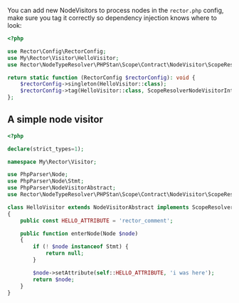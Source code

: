 You can add new NodeVisitors to process nodes in the `rector.php` config, make sure you tag it correctly so dependency injection knows where to look:

```php
<?php

use Rector\Config\RectorConfig;
use My\Rector\Visitor\HelloVisitor;
use Rector\NodeTypeResolver\PHPStan\Scope\Contract\NodeVisitor\ScopeResolverNodeVisitorInterface;

return static function (RectorConfig $rectorConfig): void {
    $rectorConfig->singleton(HelloVisitor::class);
    $rectorConfig->tag(HelloVisitor::class, ScopeResolverNodeVisitorInterface::class);
};
```

## A simple node visitor

```php
<?php

declare(strict_types=1);

namespace My\Rector\Visitor;

use PhpParser\Node;
use PhpParser\Node\Stmt;
use PhpParser\NodeVisitorAbstract;
use Rector\NodeTypeResolver\PHPStan\Scope\Contract\NodeVisitor\ScopeResolverNodeVisitorInterface;

class HelloVisitor extends NodeVisitorAbstract implements ScopeResolverNodeVisitorInterface
{
    public const HELLO_ATTRIBUTE = 'rector_comment';

    public function enterNode(Node $node)
    {
        if (! $node instanceof Stmt) {
            return null;
        }

        $node->setAttribute(self::HELLO_ATTRIBUTE, 'i was here');
        return $node;
    }
}
```
